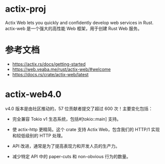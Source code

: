 # actix-proj
Actix Web lets you quickly and confidently develop web services in Rust.
actix-web 是一个强大的高性能 Web 框架，用于创建 Rust Web 服务。

# 参考文档
- https://actix.rs/docs/getting-started
- https://web.veaba.me/rust/actix-web/#welcome
- https://docs.rs/crate/actix-web/latest

# actix-web4.0
v4.0 版本是由社区推动的，57 位贡献者提交了超过 600 次！主要变化包括：

- 完全兼容 Tokio v1 生态系统，包括#[tokio::main] 支持。

- 使 actix-http 更精简。这个 crate 支持 Actix Web，包含我们的 HTTP/1 实现和较低级别的 HTTP 处理。

- API 改进，通常是为了提高表现力和开发人员的生产力。

- 减少特定 API 中的 paper-cuts 和 non-obvious 行为的数量。


